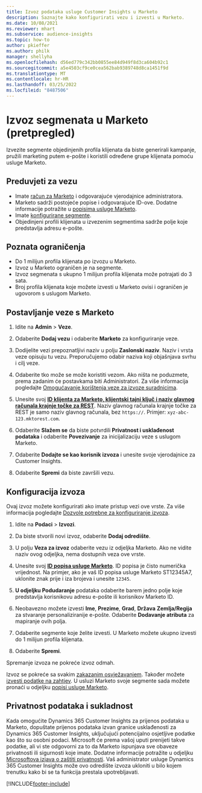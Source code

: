 ```yaml
---
title: Izvoz podataka usluge Customer Insights u Marketo
description: Saznajte kako konfigurirati vezu i izvesti u Marketo.
ms.date: 10/08/2021
ms.reviewer: mhart
ms.subservice: audience-insights
ms.topic: how-to
author: pkieffer
ms.author: philk
manager: shellyha
ms.openlocfilehash: d56ed779c342bb0855ee84d949f8d3ca604b92c1
ms.sourcegitcommit: a5e4503cf9ce0cea562bab9389748d8ca1451f9d
ms.translationtype: MT
ms.contentlocale: hr-HR
ms.lasthandoff: 03/25/2022
ms.locfileid: "8487506"
---
```

# <a name="export-segments-to-marketo-preview"></a>Izvoz segmenata u Marketo (pretpregled)

Izvezite segmente objedinjenih profila klijenata da biste generirali kampanje, pružili marketing putem e-pošte i koristili određene grupe klijenata pomoću usluge Marketo.

## <a name="prerequisites-for-connection"></a>Preduvjeti za vezu

-   Imate [račun za Marketo](https://login.marketo.com/) i odgovarajuće vjerodajnice administratora.
-   Marketo sadrži postojeće popise i odgovarajuće ID-ove. Dodatne informacije potražite u [popisima usluge Marketo](https://docs.marketo.com/display/public/DOCS/Understanding+Static+Lists).
-   Imate [konfigurirane segmente](segments.md).
-   Objedinjeni profili klijenata u izvezenim segmentima sadrže polje koje predstavlja adresu e-pošte.

## <a name="known-limitations"></a>Poznata ograničenja

- Do 1 milijun profila klijenata po izvozu u Marketo.
- Izvoz u Marketo ograničen je na segmente.
- Izvoz segmenata s ukupno 1 milijun profila klijenata može potrajati do 3 sata. 
- Broj profila klijenata koje možete izvesti u Marketo ovisi i ograničen je ugovorom s uslugom Marketo.

## <a name="set-up-connection-to-marketo"></a>Postavljanje veze s Marketo

1. Idite na **Admin** > **Veze**.

1. Odaberite **Dodaj vezu** i odaberite **Marketo** za konfiguriranje veze.

1. Dodijelite vezi prepoznatljivi naziv u polju **Zaslonski naziv**. Naziv i vrsta veze opisuju tu vezu. Preporučujemo odabir naziva koji objašnjava svrhu i cilj veze.

1. Odaberite tko može se može koristiti vezom. Ako ništa ne poduzmete, prema zadanim će postavkama biti Administratori. Za više informacija pogledajte [Omogućavanje korištenja veze za izvoze suradnicima](connections.md#allow-contributors-to-use-a-connection-for-exports).

1. Unesite svoj **[ID klijenta za Marketo, klijentski tajni ključ i naziv glavnog računala krajnje točke za REST](https://developers.marketo.com/rest-api/authentication/)**. Naziv glavnog računala krajnje točke za REST je samo naziv glavnog računala, bez `https://`. Primjer: `xyz-abc-123.mktorest.com`. 

1. Odaberite **Slažem se** da biste potvrdili **Privatnost i usklađenost podataka** i odaberite **Povezivanje** za inicijalizaciju veze s uslugom Marketo.

1. Odaberite **Dodajte se kao korisnik izvoza** i unesite svoje vjerodajnice za Customer Insights.

1. Odaberite **Spremi** da biste završili vezu.

## <a name="configure-an-export"></a>Konfiguracija izvoza

Ovaj izvoz možete konfigurirati ako imate pristup vezi ove vrste. Za više informacija pogledajte [Dozvole potrebne za konfiguriranje izvoza](export-destinations.md#set-up-a-new-export).

1. Idite na **Podaci** > **Izvozi**.

1. Da biste stvorili novi izvoz, odaberite **Dodaj odredište**.

1. U polju **Veza za izvoz** odaberite vezu iz odjeljka Marketo. Ako ne vidite naziv ovog odjeljka, nema dostupnih veza ove vrste.

1. Unesite svoj **[ID popisa usluge Marketo](https://docs.marketo.com/display/public/DOCS/Understanding+Static+Lists)**. ID popisa je čisto numerička vrijednost. Na primjer, ako je vaš ID popisa usluge Marketo ST12345A7, uklonite znak prije i iza brojeva i unesite `12345`. 

1. **U odjeljku Podudaranje** podataka odaberite barem jedno polje koje predstavlja korisnikovu adresu e-pošte ili korisnikov Marketo ID. 

1. Neobavezno možete izvesti **Ime**, **Prezime**, **Grad**, **Država** **Zemlja/Regija**  za stvaranje personaliziranije e-pošte. Odaberite **Dodavanje atributa** za mapiranje ovih polja.

1. Odaberite segmente koje želite izvesti. U Marketo možete ukupno izvesti do 1 milijun profila klijenata.

1. Odaberite **Spremi**.

Spremanje izvoza ne pokreće izvoz odmah.

Izvoz se pokreće sa svakim [zakazanim osvježavanjem](system.md#schedule-tab). Također možete [izvesti podatke na zahtjev](export-destinations.md#run-exports-on-demand). U usluzi Marketo svoje segmente sada možete pronaći u odjeljku [popisi usluge Marketo](https://docs.marketo.com/display/public/DOCS/Understanding+Static+Lists).


## <a name="data-privacy-and-compliance"></a>Privatnost podataka i sukladnost

Kada omogućite Dynamics 365 Customer Insights za prijenos podataka u Marketo, dopuštate prijenos podataka izvan granice usklađenosti za Dynamics 365 Customer Insights, uključujući potencijalno osjetljive podatke kao što su osobni podaci. Microsoft će prema vašoj uputi prenijeti takve podatke, ali vi ste odgovorni za to da Marketo ispunjava sve obaveze privatnosti ili sigurnosti koje imate. Dodatne informacije potražite u odjeljku [Microsoftova izjava o zaštiti privatnosti](https://go.microsoft.com/fwlink/?linkid=396732).
Vaš administrator usluge Dynamics 365 Customer Insights može ovo odredište izvoza ukloniti u bilo kojem trenutku kako bi se ta funkcija prestala upotrebljavati.


[!INCLUDE[footer-include](../includes/footer-banner.md)]
